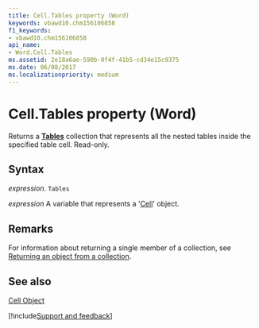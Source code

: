 ```yaml
---
title: Cell.Tables property (Word)
keywords: vbawd10.chm156106858
f1_keywords:
- vbawd10.chm156106858
api_name:
- Word.Cell.Tables
ms.assetid: 2e18a6ae-590b-0f4f-41b5-cd34e15c9375
ms.date: 06/08/2017
ms.localizationpriority: medium
---
```



# Cell.Tables property (Word)

Returns a **[Tables](Word.tables.md)** collection that represents all the nested tables inside the specified table cell. Read-only.


## Syntax

_expression_. `Tables`

_expression_ A variable that represents a '[Cell](Word.Cell.md)' object.


## Remarks

For information about returning a single member of a collection, see [Returning an object from a collection](../word/Concepts/Miscellaneous/returning-an-object-from-a-collection-word.md).


## See also


[Cell Object](Word.Cell.md)

[!include[Support and feedback](~/includes/feedback-boilerplate.md)]